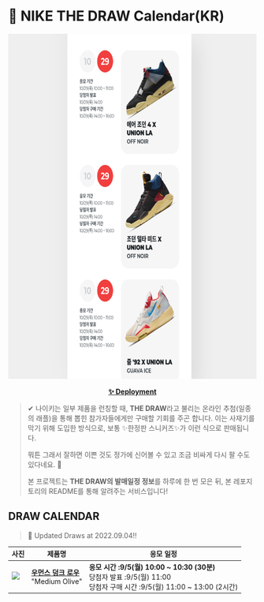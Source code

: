 # 👟 NIKE THE DRAW Calendar(KR)

<div align="center">
  <a href="https://junhoyeo.github.io/NIKE-THE-DRAW-Calendar/">
    <img src="./docs/images/preview.png" alt="Preview image of deployed application" height="700px" width="700px" />
  </a>
</div>

<p align="center">
  <a href="https://junhoyeo.github.io/NIKE-THE-DRAW-Calendar/">
    <strong>✨ Deployment</strong>
  </a>
</p>

> ✔ 나이키는 일부 제품을 런칭할 때, **THE DRAW**라고 불리는 온라인 추첨(일종의 래플)을 통해 뽑힌 참가자들에게만 구매할 기회를 주곤 합니다. 이는 사재기를 막기 위해 도입한 방식으로, 보통 ✨한정판 스니커즈✨가 이런 식으로 판매됩니다.
>
> 뭐튼 그래서 잘하면 이쁜 것도 정가에 신어볼 수 있고 조금 비싸게 다시 팔 수도 있다네요. 🤭
>
> 본 프로젝트는 **THE DRAW의 발매일정 정보**를 하루에 한 번 모은 뒤, 본 레포지토리의 README를 통해 알려주는 서비스입니다!

## DRAW CALENDAR

<!-- DRAW CALENDAR: START -->

> 👟 Updated Draws at 2022.09.04‼️

| 사진 | 제품명 | 응모 일정 |
| --- | ---- | ------- |
| <img src="https://static-breeze.nike.co.kr/kr/ko_kr/cmsstatic/product/DD1503-120/c52c7adb-4007-41b7-beb7-e18f92e6d5aa_primary.jpg?snkrBrowse" width="256" /> | <a href="https://www.nike.com/kr/launch/t/women/fw/nike-sportswear/DD1503-120/CaI9bQ6HX6q9/w-nike-dunk-low"><strong>우먼스 덩크 로우</strong><br /></a> "Medium Olive" | <strong>응모 시간 :9/5(월) 10:00 ~ 10:30 (30분)</strong><br />당첨자 발표 :9/5(월) 11:00<br />당첨자 구매 시간 :9/5(월) 11:00 ~ 13:00 (2시간) |

<!-- DRAW CALENDAR: END -->
